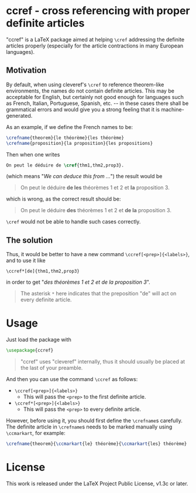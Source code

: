 <!-- Copyright (C) 2021 by Jinwen XU -->

# ccref - cross referencing with proper definite articles

"ccref" is a LaTeX package aimed at helping `\cref` addressing the definite articles properly (especially for the article contractions in many European languages).

## Motivation

By default, when using cleveref's `\cref` to reference theorem-like environments, the names do not contain definite articles. This may be acceptable for English, but certainly not good enough for languages such as French, Italian, Portuguese, Spanish, etc. -- in these cases there shall be grammatical errors and would give you a strong feeling that it is machine-generated.

As an example, if we define the French names to be:
```latex
\crefname{theorem}{le théorème}{les théorème}
\crefname{proposition}{la proposition}{les propositions}
```
Then when one writes
```latex
On peut le déduire de \cref{thm1,thm2,prop3}.
```
(which means "*We can deduce this from ...*") the result would be
> On peut le déduire **de les** théorèmes 1 et 2 et **la** proposition 3.

which is wrong, as the correct result should be:
> On peut le déduire **des** théorèmes 1 et 2 et **de la** proposition 3.

`\cref` would not be able to handle such cases correctly.

## The solution

Thus, it would be better to have a new command `\ccref[<prep>]{<labels>}`, and to use it like
```
\ccref*[de]{thm1,thm2,prop3}
```
in order to get "*des théorèmes 1 et 2 et de la proposition 3*".
> The asterisk `*` here indicates that the preposition "de" will act on every definite article.

# Usage

Just load the package with
```latex
\usepackage{ccref}
```
> "ccref" uses "cleveref" internally, thus it should usually be placed at the last of your preamble.

And then you can use the command `\ccref` as follows:
 - `\ccref[<prep>]{<labels>}`
    - This will pass the `<prep>` to the first definite article.
 - `\ccref*[<prep>]{<labels>}`
    - This will pass the `<prep>` to every definite article.

However, before using it, you should first define the `\crefname`s carefully. The definite article in `\crefname`s needs to be marked manually using `\ccmarkart`, for example:
```latex
\crefname{theorem}{\ccmarkart{le} théorème}{\ccmarkart{les} théorème}
```


# License

This work is released under the LaTeX Project Public License, v1.3c or later.
